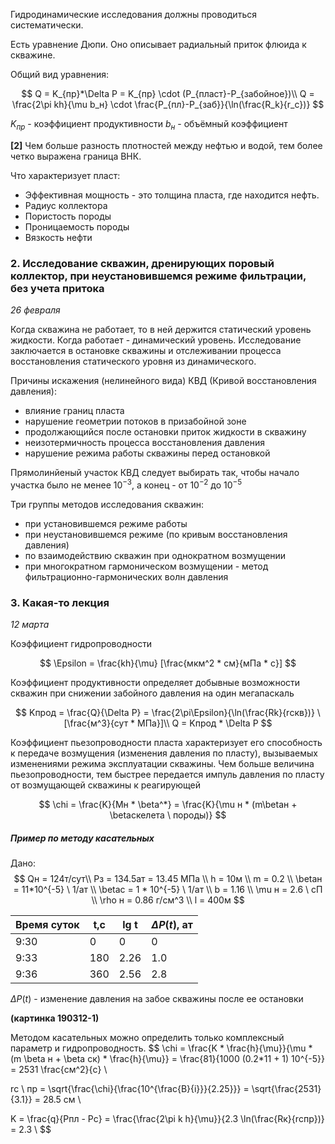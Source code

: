 Гидродинамические исследования должны проводиться систематически. 

Есть уравнение Дюпи. Оно описывает радиальный приток флюида к скважине.

Общий вид уравнения: 

$$
Q = K_{пр}*\Delta P = K_{пр} \cdot (P_{пласт}-P_{забойное})\\
Q = \frac{2\pi kh}{\mu b_н} \cdot \frac{P_{пл}-P_{заб}}{\ln(\frac{R_k}{r_c})}
$$

$K_{пр}$ - коэффициент продуктивности
$b_н$ - объёмный коэффициент

**[2]** Чем больше разность плотностей между нефтью и водой, тем более четко выражена граница ВНК. 

Что характеризует пласт:

- Эффективная мощность - это толщина пласта, где находится нефть.
- Радиус коллектора
- Пористость породы
- Проницаемость породы
- Вязкость нефти

### 2. Исследование скважин, дренирующих поровый коллектор, при неустановившемся режиме фильтрации, без учета притока

*26 февраля*

Когда скважина не работает, то в ней держится статический уровень жидкости. Когда работает - динамический уровень. Исследование заключается в остановке скважины и отслеживании процесса восстановления статического уровня из динамического.

Причины искажения (нелинейного вида) КВД (Кривой восстановления давления):

- влияние границ пласта
- нарушение геометрии потоков в призабойной зоне
- продолжающийся после остановки приток жидкости в скважину
- неизотермичность процесса восстановления давления
- нарушение режима работы скважины перед остановкой

Прямолинйеный участок КВД следует выбирать так, чтобы начало участка было не менее $10^{-3}$, а конец - от $10^{-2}$ до $10^{-5}​$

Три группы методов исследования скважин:

- при установившемся режиме работы
- при неустановившемся режиме (по кривым восстановления давления)
- по взаимодействию скважин при однократном возмущении
- при многократном гармоническом возмущении - метод фильтрационно-гармонических волн давления



### 3. Какая-то лекция

*12 марта*

Коэффициент гидропроводности

$$
\Epsilon = \frac{kh}{\mu} [\frac{мкм^2 * см}{мПа * с}]
$$

Коэффициент продуктивности определяет добывные возможности скважин при снижении забойного давления на один мегапаскаль

$$
Kпрод = \frac{Q}{\Delta P} = \frac{2\pi\Epsilon}{\ln(\frac{Rk}{rскв})} \  [\frac{м^3}{сут * МПа}]\\
Q = Kпрод * \Delta P
$$

Коэффициент пьезопроводности пласта характеризует его способность к передаче возмущения (изменения давления по пласту), вызываемых изменениями режима эксплуатации скважины. Чем больше величина пьезопроводности, тем быстрее передается импуль давления по пласту от возмущающей скважины к реагирующей

$$
\chi = \frac{K}{Mн * \beta^*} = \frac{K}{\mu н * (m\betaн + \betaскелета \ породы)}
$$

##### Пример по методу касательных

Дано:
$$
Qн = 124т/сут\\
Pз = 134.5ат = 13.45 МПа \\
h = 10м \\
m = 0.2 \\
\betaн = 11*10^{-5} \ 1/ат \\
\betaс = 1 * 10^{-5} \ 1/ат \\
b = 1.16 \\
\mu н = 2.6 \ сП \\
\rho н = 0.86 г/см^3 \\
l = 400м
$$

| Время суток | t,с  | lg t | $\Delta P( t )$, ат |
| ----------- | ---- | ---- | ------------------- |
| 9:30        | 0    | 0    | 0                   |
| 9:33        | 180  | 2.26 | 1.0                 |
| 9:36        | 360  | 2.56 | 2.8                 |

$\Delta P(t)$ - изменение давления на забое скважины после ее остановки

**(картинка 190312-1)**

Методом касательных можно определить только комплексный параметр и гидропроводность.
$$
\chi = \frac{K * \frac{h}{\mu}}{\mu * (m \beta н + \beta ск) * \frac{h}{\mu}} = \frac{81}{1000 (0.2*11 + 1) 10^{-5}} = 2531 \frac{см^2}{с} \\

rс \ пр = \sqrt{\frac{\chi}{\frac{10^{\frac{B}{i}}}{2.25}}} = \sqrt{\frac{2531}{3.1}} = 28.5 см \\

K = \frac{q}{Pпл - Pс} = \frac{\frac{2\pi k h}{\mu}}{2.3 \ln(\frac{Rк}{rспр})} = 2.3 \\
$$
